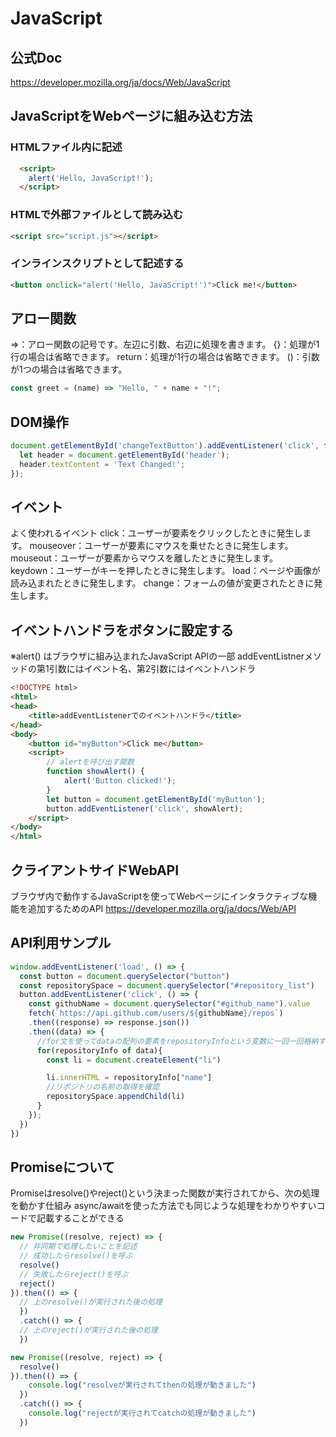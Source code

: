 # JavaScript

## 公式Doc
https://developer.mozilla.org/ja/docs/Web/JavaScript

## JavaScriptをWebページに組み込む方法

### HTMLファイル内に記述
```html
  <script>
    alert('Hello, JavaScript!');
  </script>
```

### HTMLで外部ファイルとして読み込む
```html
<script src="script.js"></script>
```

### インラインスクリプトとして記述する
```html
<button onclick="alert('Hello, JavaScript!')">Click me!</button>
```

## アロー関数
=>：アロー関数の記号です。左辺に引数、右辺に処理を書きます。
{}：処理が1行の場合は省略できます。
return：処理が1行の場合は省略できます。
()：引数が1つの場合は省略できます。
```js
const greet = (name) => "Hello, " + name + "!";
```

## DOM操作
```js
document.getElementById('changeTextButton').addEventListener('click', function() {
  let header = document.getElementById('header');
  header.textContent = 'Text Changed!';
});
```


## イベント
よく使われるイベント
click：ユーザーが要素をクリックしたときに発生します。
mouseover：ユーザーが要素にマウスを乗せたときに発生します。
mouseout：ユーザーが要素からマウスを離したときに発生します。
keydown：ユーザーがキーを押したときに発生します。
load：ページや画像が読み込まれたときに発生します。
change：フォームの値が変更されたときに発生します。


## イベントハンドラをボタンに設定する
※alert() はブラウザに組み込まれたJavaScript APIの一部
addEventListnerメソッドの第1引数にはイベント名、第2引数にはイベントハンドラ
```html
<!DOCTYPE html>
<html>
<head>
    <title>addEventListenerでのイベントハンドラ</title>
</head>
<body>
    <button id="myButton">Click me</button>
    <script>
        // alertを呼び出す関数
        function showAlert() {
            alert('Button clicked!');
        }
        let button = document.getElementById('myButton');
        button.addEventListener('click', showAlert);
    </script>
</body>
</html>
```

## クライアントサイドWebAPI
ブラウザ内で動作するJavaScriptを使ってWebページにインタラクティブな機能を追加するためのAPI
https://developer.mozilla.org/ja/docs/Web/API

## API利用サンプル

```javascript
window.addEventListener('load', () => {
  const button = document.querySelector("button")
  const repositorySpace = document.querySelector("#repository_list")
  button.addEventListener('click', () => {
    const githubName = document.querySelector("#github_name").value
    fetch(`https://api.github.com/users/${githubName}/repos`)
    .then((response) => response.json())
    .then((data) => {
      //for文を使ってdataの配列の要素をrepositoryInfoという変数に一回一回格納する
      for(repositoryInfo of data){
        const li = document.createElement("li")

        li.innerHTML = repositoryInfo["name"]
        //リポジトリの名前の取得を確認
        repositorySpace.appendChild(li)
      }
    });
  })
})
```

## Promiseについて

Promiseはresolve()やreject()という決まった関数が実行されてから、次の処理を動かす仕組み
async/awaitを使った方法でも同じような処理をわかりやすいコードで記載することができる

```js
new Promise((resolve, reject) => {
  // 非同期で処理したいことを記述
  // 成功したらresolve()を呼ぶ
  resolve()
  // 失敗したらreject()を呼ぶ
  reject()
}).then(() => {
  // 上のresolve()が実行された後の処理
  })
  .catch(() => {
  // 上のreject()が実行された後の処理
  })

new Promise((resolve, reject) => {
  resolve()
}).then(() => {
    console.log("resolveが実行されてthenの処理が動きました")
  })
  .catch(() => {
    console.log("rejectが実行されてcatchの処理が動きました")
  })
```